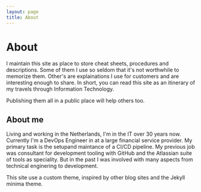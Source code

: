 ```yaml
---
layout: page
title: About
---
```

# About

I maintain this site as place to store cheat sheets, procedures and descriptions. Some of them I use so seldom that it's not worthwhile to memorize them. Other's are explainations I use for customers and are interesting enough to share. In short, you can read this site as an itinerary of my travels through Information Technology.

Publishing them all in a public place will help others too.

## About me

Living and working in the Netherlands, I'm in the IT over 30 years now. Currently I'm a DevOps Engineer in at a large financial service provider. My primary task is the setupand maintance of a CI/CD pipeline. My previous job was consultant for development tooling with GitHub and the Atlassian suite of tools as speciality. But in the past I was involved with many aspects from technical enginering to development.

This site use a custom theme, inspired by other blog sites and the Jekyll minima theme.